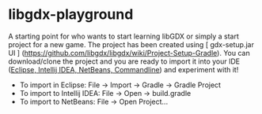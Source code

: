 # libgdx-playground
A starting point for who wants to start learning libGDX or simply a start project for a new game.
The project has been created using [ gdx-setup.jar UI ] (https://github.com/libgdx/libgdx/wiki/Project-Setup-Gradle).
You can download/clone the project and you are ready to import it into your IDE ([Eclipse, Intellij IDEA, NetBeans, Commandline](https://github.com/libgdx/libgdx/wiki/Setting-up-your-Development-Environment-%28Eclipse%2C-Intellij-IDEA%2C-NetBeans%29)) and experiment with it!

 - To import in Eclipse: File -> Import -> Gradle -> Gradle Project
 - To import to Intellij IDEA: File -> Open -> build.gradle
 - To import to NetBeans: File -> Open Project...




